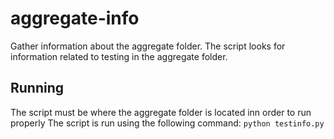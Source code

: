 # aggregate-info
Gather information about the aggregate folder.
The script looks for information related to testing in the aggregate folder. 

## Running

The script must be where the aggregate folder is located inn order to run properly
The script is run using the following command:
`python testinfo.py`
